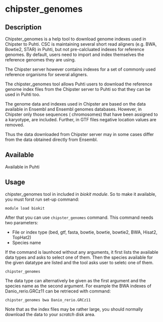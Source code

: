 # chipster_genomes

## Description

Chipster_genomes is a help tool to download genome indexes used in Chipster to Puhti.
CSC is maintaining several short read aligners (e.g. BWA, Bowtie2, STAR) in Puhti, but not pre-calcluated 
indexes for reference genomes. By default, users need to import and index themselves the reference genomes they are using.

The Chipster server however contains indexes for a set of commonly used reference organisms for several aligners.

The chipster_genomes tool allows Puhti users to download the reference genome index files from the Chipster server to 
Puhti so that they can be used in Puhti too.

The genome data and indexes used in Chipster are based on the data available in Ensembl and Ensembl genomes databases. 
However, in Chipster only those sequences ( chromosomes) that have been assigned to a karyotype, are included. 
Further, in GTF files negative location values are removed.

Thus the data downloaded from Chipster server may in some cases differ from the data obtained directly from Ensembl.

 
## Available

Available in Puhti

## Usage

chipster_genomes tool in included in _biokit module_. So to make it available, you must forst run set-up command:
```text
module load biokit
```

After that you can use `chipster_genomes` command. This command needs two parameters:

*    File or index type (bed, gtf, fasta, bowtie, bowtie, bowtie2, BWA, Hisat2, TopHat2)
*    Species name

If the command is launhced without any arguments, it first lists the available data types and asks to select one of them.
Then the species available for the given datatype are listed and the tool asks user to seletc one of them.
```text
chipster_genomes
```

The data type can alternatively be given as the first argument and the species name as the second argument.
For example the BWA indexes of Danio_rerio.GRCz11 can be retrieced with command:
```text
chipster_genomes bwa Danio_rerio.GRCz11
```
Note that as the index files may be rather large, you should normally download the data to your _scratch_ disk area.
